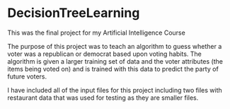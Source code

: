 # DecisionTreeLearning
This was the final project for my Artificial Intelligence Course

The purpose of this project was to teach an algorithm to guess whether a voter was a republican or democrat 
based upon voting habits. The algorithm is given a larger training set of data and the voter attributes (the
items being voted on) and is trained with this data to predict the party of future voters. 

I have included all of the input files for this project including two files with restaurant data that was used
for testing as they are smaller files. 

